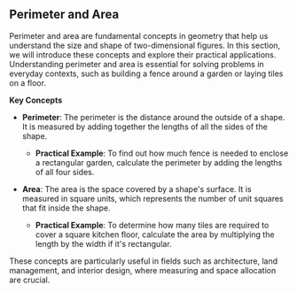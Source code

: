## Perimeter and Area

Perimeter and area are fundamental concepts in geometry that help us understand the size and shape of two-dimensional figures. In this section, we will introduce these concepts and explore their practical applications. Understanding perimeter and area is essential for solving problems in everyday contexts, such as building a fence around a garden or laying tiles on a floor.

**Key Concepts**

- **Perimeter**: The perimeter is the distance around the outside of a shape. It is measured by adding together the lengths of all the sides of the shape.
  - **Practical Example**: To find out how much fence is needed to enclose a rectangular garden, calculate the perimeter by adding the lengths of all four sides.

- **Area**: The area is the space covered by a shape's surface. It is measured in square units, which represents the number of unit squares that fit inside the shape.
  - **Practical Example**: To determine how many tiles are required to cover a square kitchen floor, calculate the area by multiplying the length by the width if it's rectangular.

These concepts are particularly useful in fields such as architecture, land management, and interior design, where measuring and space allocation are crucial.